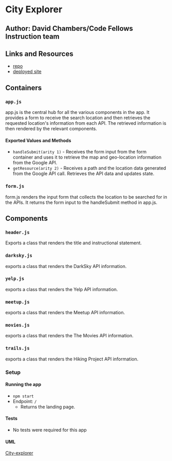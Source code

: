 # City Explorer

## Author: David Chambers/Code Fellows Instruction team

## Links and Resources
* [repo](https://github.com/dlchambersjr/city-explorer)
* [deployed site](http://dc-city-explorer.s3-website-us-west-2.amazonaws.com/)

## Containers
### `app.js`
app.js is the central hub for all the various components in the app.  It provides a form to receive the search location and then retrieves the requested location's information from each API. The retrieved information is then rendered by the relevant components.
#### Exported Values and Methods
* `handleSubmit(arity 1)` - Receives the form input from the form container and uses it to retrieve the map and geo-location information from the Google API.
* `getResource(arity 2)` - Receives a path and the location data generated from the Google API call. Retrieves the API data and updates state.

### `form.js`
form.js renders the input form that collects the location to be searched for in the APIs. It returns the form input to the handleSubmit method in app.js.  

## Components
### `header.js`
Exports a class that renders the title and instructional statement.

### `darksky.js`
exports a class that renders the DarkSky API information.

### `yelp.js`
exports a class that renders the Yelp API information.

### `meetup.js`
exports a class that renders the Meetup API information.

### `movies.js`
exports a class that renders the The Movies API  information.

### `trails.js`
exports a class that renders the Hiking Project API information.


### Setup

#### Running the app
* `npm start`
* Endpoint: `/`
  * Returns the landing page.


#### Tests
* No tests were required for this app

#### UML
[City-explorer](https://github.com/dlchambersjr/city-explorer/assets/city-explorer-uml.png)